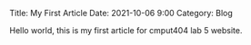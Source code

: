 Title: My First Article
Date: 2021-10-06 9:00
Category: Blog

Hello world, this is my first article for cmput404 lab 5 website. 